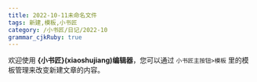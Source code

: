 ```yaml
---
title: 2022-10-11未命名文件 
tags: 新建,模板,小书匠
category: /小书匠/日记/2022-10
grammar_cjkRuby: true
---
```



欢迎使用 **{小书匠}(xiaoshujiang)编辑器**，您可以通过 `小书匠主按钮>模板` 里的模板管理来改变新建文章的内容。